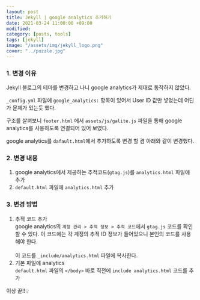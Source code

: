 ```yaml
---
layout: post
title: Jekyll | google analytics 추가하기
date: 2021-03-24 11:00:00 +09:00
modified: 
category: [posts, tools]
tags: [jekyll]
image: "/assets/img/jekyll_logo.png"
cover: "../puzzle.jpg"
---
```


### 1. 변경 이유

Jekyll 블로그의 테마를 변경하고 나니 google analytics가 제대로 동작하지 않았다. <br>

`_config.yml` 파일에 `google_analytics:` 항목이 있어서 User ID 값만 넣었는데 어딘가 문제가 있는듯 했다. <br>

구조를 살펴보니 `footer.html` 에서 `assets/js/galite.js` 파일을 통해 google analytics를 사용하도록 연결되어 있어 보였다. <br>

google analytics를 `dafault.html`에서 추가하도록 변경 할 겸 아래와 같이 변경했다.<br>

### 2. 변경 내용

1. google analytics에서 제공하는 추적코드(`gtag.js`)를 `analytics.html` 파일에 추가
1. `default.html` 파일에 `analytics.html` 추가

### 3. 변경 방법

1. 추적 코드 추가<br>
google analytics의 `계정 관리 > 추적 정보 > 추적 코드`에서 `gtag.js` 코드를 확인할 수 있다. 이 코드에는 각 계정의 추적 ID 정보가 들어있으니 본인의 코드를 사용해야 한다.<br>
<br>이 코드를 `_include/analytics.html` 파일에 복사한다.<br>
1. 기본 파일에 analytics <br>
`default.html` 파일의 `</body>` 바로 직전에 `include analytics.html` 코드를 추가<br>   


이상 끝!!💡   
